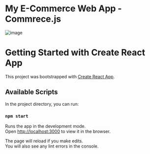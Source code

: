 # My E-Commerce Web App - Commrece.js


![image](https://user-images.githubusercontent.com/33638657/123787046-0a7be680-d8e3-11eb-94be-58b014a85667.png)



# Getting Started with Create React App

This project was bootstrapped with [Create React App](https://github.com/facebook/create-react-app).

## Available Scripts

In the project directory, you can run:

### `npm start`

Runs the app in the development mode.\
Open [http://localhost:3000](http://localhost:3000) to view it in the browser.

The page will reload if you make edits.\
You will also see any lint errors in the console.

